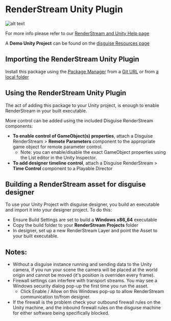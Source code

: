 # RenderStream Unity Plugin

![alt text](https://download.disguise.one/media/6921/unity.png)

For more info please refer to our [RenderStream and Unity Help page](https://help.disguise.one/Content/Configuring/Render-engines/RenderStream-Unity.htm)

A **Demo Unity Project** can be found on the [disguise Resources page](https://download.disguise.one/#resources)

## Importing the RenderStream Unity Plugin

Install this package using the [Package Manager](https://docs.unity3d.com/Manual/upm-ui.html) from a [Git URL](https://docs.unity3d.com/Manual/upm-ui-giturl.html) or from [a local folder](https://docs.unity3d.com/Manual/upm-ui-local.html)
 
## Using the RenderStream Unity Plugin

The act of adding this package to your Unity project, is enough to enable RenderStream in your built executable.

More control can be added using the included Disguise RenderStream components:

* **To enable control of GameObject(s) properties**, attach a Disguise RenderStream > **Remote Parameters** component to the appropriate game object for remote parameter control.
   * Note: you can enable/disable the exact GameObject properties using the List editor in the Unity Inspector.
* **To add designer timeline control**, attach a Disguise RenderStream > **Time Control** component to a Playable Director

## Building a RenderStream asset for disguise designer

To use your Unity Project with disguise designer, you build an executable and import it into your designer project. To do this:
* Ensure Build Settings are set to build a **Windows x86_64** executable
* Copy the build folder to your **RenderStream Projects** folder
* In designer, set up a new RenderStream Layer and point the Asset to your built executable.

## Notes:

*  Without a disguise instance running and sending data to the Unity camera, if you run your scene the camera will be placed at the world origin and cannot be moved (it's position is overriden every frame).
*  Firewall settings can interfere with transport streams. You may see a Windows security dialog pop-up the first time you run the asset.
   * Click Enable / Allow on this Windows pop-up to allow RenderStream communication to/from designer.
*  If the firewall is the problem check your outbound firewall rules on the Unity machine, and the inbound firewall rules on the disguise machine for either software being specifically blocked.

